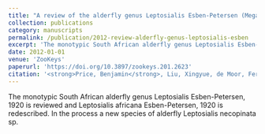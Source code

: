 ```yaml
---
title: "A review of the alderfly genus Leptosialis Esben-Petersen (Megaloptera, Sialidae) with description of a new species from South Africa"
collection: publications
category: manuscripts
permalink: /publication/2012-review-alderfly-genus-leptosialis-esben
excerpt: 'The monotypic South African alderfly genus Leptosialis Esben-Petersen, 1920 is reviewed and Leptosialis africana Esben-Petersen, 1920 is redescribed.'
date: 2012-01-01
venue: 'ZooKeys'
paperurl: 'https://doi.org/10.3897/zookeys.201.2623'
citation: '<strong>Price, Benjamin</strong>, Liu, Xingyue, de Moor, Ferdy, Villet, Martin (2012). &quot;A review of the alderfly genus Leptosialis Esben-Petersen (Megaloptera, Sialidae) with description of a new species from South Africa.&quot; <i>ZooKeys</i> 201: 27--41.'
---
```


The monotypic South African alderfly genus Leptosialis Esben-Petersen, 1920 is reviewed and Leptosialis africana Esben-Petersen, 1920 is redescribed.  In the process a new species of alderfly Leptosialis necopinata sp.

